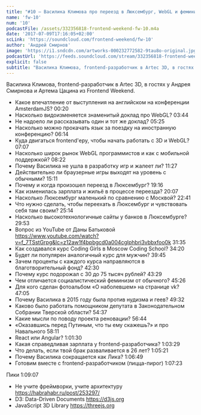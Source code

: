 ```yaml
---
title: "#10 – Василика Климова про переезд в Люксембург, WebGL и феминизм"
name: 'fw-10'
num: '10'
podcastFile: /assets/332356818-frontend-weekend-fw-10.m4a
date: '2017-07-09T17:16:05+02:00'
scLink: 'https://soundcloud.com/frontend-weekend/fw-10'
author: 'Андрей Смирнов'
image: 'https://i1.sndcdn.com/artworks-000232772582-9tau8o-original.jpg'
podcastUrl: 'https://feeds.soundcloud.com/stream/332356818-frontend-weekend-fw-10.m4a'
explicit: false
subtitle: "Василика Климова, frontend-разработчик в Artec 3D, в гостях у Андрея Смирнова и Артема Цацина из Frontend Weekend."
---
```

Василика Климова, frontend-разработчик в Artec 3D, в гостях у Андрея Смирнова и Артема Цацина из Frontend Weekend.

- Какое впечатление от выступления на английском на конференции AmsterdamJS? <timecode>00:20</timecode>
- Насколько видоизменяется знаменитый доклад про WebGL? <timecode>03:44</timecode>
- Не надоело ли рассказывать один и тот же доклад? <timecode>05:25</timecode>
- Насколько можно прокачать язык за поездку на иностранную конференцию? <timecode>06:14</timecode>
- Куда двигаться frontend'еру, чтобы начать работать с 3D и WebGL? <timecode>07:07</timecode>
- Насколько широк рынок WebGL программистов и как с мобильной поддержкой? <timecode>08:22</timecode>
- Почему Василика не ушла в разработку игр и жалеет ли? <timecode>11:27</timecode>
- Действительно ли браузерные игры выходят на уровень с обычными? <timecode>15:11</timecode>
- Почему и когда произошел переезд в Люксембург? <timecode>19:16</timecode>
- Как изменилась зарплата и жильё в процессе переезда? <timecode>20:07</timecode>
- Насколько Люксембург маленький по сравнению с Москвой? <timecode>22:41</timecode>
- Что нужно сделать, чтобы переехать в Люксембург и чувствовать себя там своим? <timecode>25:14</timecode>
- Насколько высокотехнологичные сайты у банков в Люксембурге? <timecode>29:53</timecode>
- Вопрос из YouTube от Даны Батьковой https://www.youtube.com/watch?v=f_7TSstGrpg&lc=z12aw1f4bpbgcd0a004cglphbri3vbbxfoo0k <timecode>31:35</timecode>
- Как создавался курс Coding Girls в Moscow Coding School? <timecode>34:20</timecode>
- Будет ли популярен аналогичный курс для мужчин? <timecode>39:45</timecode>
- Зачем проценты с каждого курса направляются в благотворительный фонд? <timecode>42:30</timecode>
- Почему курс подорожал с 30 до 75 тысяч рублей? <timecode>43:29</timecode>
- Чем отличается социалистический феминизм от обычного? <timecode>45:26</timecode>
- Для кого сделан фотоальбом «О наболевшем» на странице vk? <timecode>47:05</timecode>
- Почему Василика в 2015 году была против нудизма и геев? <timecode>49:32</timecode>
- Каково было работать помощником депутата в Законодательном Собрании Тверской области? <timecode>54:37</timecode>
- Какие мысли по поводу проекта реновации? <timecode>56:44</timecode>
- «Оказавшись перед Путиным, что ты ему скажешь?» и про Навального <timecode>58:11</timecode>
- React или Angular? <timecode>1:01:30</timecode>
- Какая справедливая зарплата у frontend-разработчика? <timecode>1:03:29</timecode>
- Что делать, если твой брак разваливается в 26 лет? <timecode>1:05:21</timecode>
- Почему Василика сокращается как Лика? <timecode>1:06:49</timecode>
- Готовим вместе с frontend-разработчиком (пицца-пирог) <timecode>1:07:23</timecode>

Пики <timecode>1:09:07</timecode>
- Не учите фреймворки, учите архитектуру https://habrahabr.ru/post/253297/
- D3: Data-Driven Documents https://d3js.org
- JavaScript 3D Library https://threejs.org